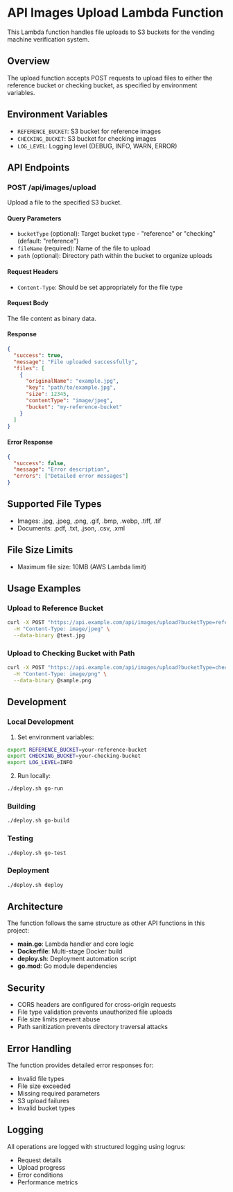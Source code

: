 # API Images Upload Lambda Function

This Lambda function handles file uploads to S3 buckets for the vending machine verification system.

## Overview

The upload function accepts POST requests to upload files to either the reference bucket or checking bucket, as specified by environment variables.

## Environment Variables

- `REFERENCE_BUCKET`: S3 bucket for reference images
- `CHECKING_BUCKET`: S3 bucket for checking images
- `LOG_LEVEL`: Logging level (DEBUG, INFO, WARN, ERROR)

## API Endpoints

### POST /api/images/upload

Upload a file to the specified S3 bucket.

#### Query Parameters

- `bucketType` (optional): Target bucket type - "reference" or "checking" (default: "reference")
- `fileName` (required): Name of the file to upload
- `path` (optional): Directory path within the bucket to organize uploads

#### Request Headers

- `Content-Type`: Should be set appropriately for the file type

#### Request Body

The file content as binary data.

#### Response

```json
{
  "success": true,
  "message": "File uploaded successfully",
  "files": [
    {
      "originalName": "example.jpg",
      "key": "path/to/example.jpg",
      "size": 12345,
      "contentType": "image/jpeg",
      "bucket": "my-reference-bucket"
    }
  ]
}
```

#### Error Response

```json
{
  "success": false,
  "message": "Error description",
  "errors": ["Detailed error messages"]
}
```

## Supported File Types

- Images: .jpg, .jpeg, .png, .gif, .bmp, .webp, .tiff, .tif
- Documents: .pdf, .txt, .json, .csv, .xml

## File Size Limits

- Maximum file size: 10MB (AWS Lambda limit)

## Usage Examples

### Upload to Reference Bucket

```bash
curl -X POST "https://api.example.com/api/images/upload?bucketType=reference&fileName=test.jpg" \
  -H "Content-Type: image/jpeg" \
  --data-binary @test.jpg
```

### Upload to Checking Bucket with Path

```bash
curl -X POST "https://api.example.com/api/images/upload?bucketType=checking&fileName=sample.png&path=products/category1" \
  -H "Content-Type: image/png" \
  --data-binary @sample.png
```

## Development

### Local Development

1. Set environment variables:
```bash
export REFERENCE_BUCKET=your-reference-bucket
export CHECKING_BUCKET=your-checking-bucket
export LOG_LEVEL=INFO
```

2. Run locally:
```bash
./deploy.sh go-run
```

### Building

```bash
./deploy.sh go-build
```

### Testing

```bash
./deploy.sh go-test
```

### Deployment

```bash
./deploy.sh deploy
```

## Architecture

The function follows the same structure as other API functions in this project:

- **main.go**: Lambda handler and core logic
- **Dockerfile**: Multi-stage Docker build
- **deploy.sh**: Deployment automation script
- **go.mod**: Go module dependencies

## Security

- CORS headers are configured for cross-origin requests
- File type validation prevents unauthorized file uploads
- File size limits prevent abuse
- Path sanitization prevents directory traversal attacks

## Error Handling

The function provides detailed error responses for:
- Invalid file types
- File size exceeded
- Missing required parameters
- S3 upload failures
- Invalid bucket types

## Logging

All operations are logged with structured logging using logrus:
- Request details
- Upload progress
- Error conditions
- Performance metrics
